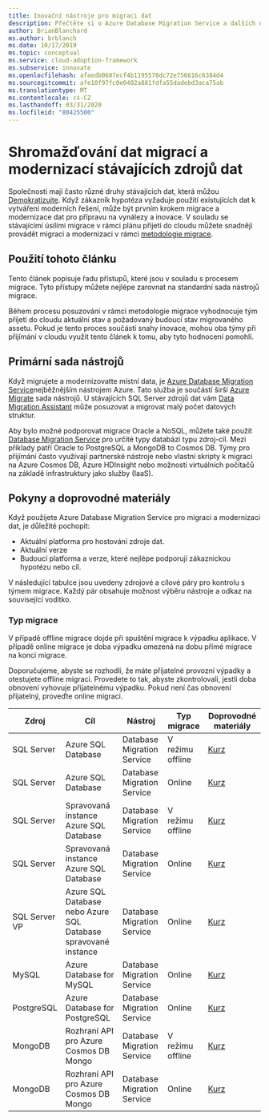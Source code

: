 ```yaml
---
title: Inovační nástroje pro migraci dat
description: Přečtěte si o Azure Database Migration Service a dalších nástrojích, které migrují a modernizovatí data pro přípravu na vynálezy a inovace cloudu.
author: BrianBlanchard
ms.author: brblanch
ms.date: 10/17/2019
ms.topic: conceptual
ms.service: cloud-adoption-framework
ms.subservice: innovate
ms.openlocfilehash: afaedb0607ecf4b1195578dc72e756616c6384d4
ms.sourcegitcommit: afe10f97fc0e0402a881fdfa55dadebd3aca75ab
ms.translationtype: MT
ms.contentlocale: cs-CZ
ms.lasthandoff: 03/31/2020
ms.locfileid: "80425500"
---
```

# <a name="collect-data-through-the-migration-and-modernization-of-existing-data-sources"></a>Shromažďování dat migrací a modernizací stávajících zdrojů dat

Společnosti mají často různé druhy stávajících dat, která můžou [Demokratizujte](../considerations/data.md). Když zákazník hypotéza vyžaduje použití existujících dat k vytváření moderních řešení, může být prvním krokem migrace a modernizace dat pro přípravu na vynálezy a inovace. V souladu se stávajícími úsilími migrace v rámci plánu přijetí do cloudu můžete snadněji provádět migraci a modernizaci v rámci [metodologie migrace](../../migrate/index.md).

## <a name="use-of-this-article"></a>Použití tohoto článku

Tento článek popisuje řadu přístupů, které jsou v souladu s procesem migrace. Tyto přístupy můžete nejlépe zarovnat na standardní sada nástrojů migrace.

Během procesu posuzování v rámci metodologie migrace vyhodnocuje tým přijetí do cloudu aktuální stav a požadovaný budoucí stav migrovaného assetu. Pokud je tento proces součástí snahy inovace, mohou oba týmy při přijímání v cloudu využít tento článek k tomu, aby tyto hodnocení pomohli.

## <a name="primary-toolset"></a>Primární sada nástrojů

Když migrujete a modernizovatte místní data, je [Azure Database Migration Service](https://docs.microsoft.com/azure/dms)nejběžnějším nástrojem Azure. Tato služba je součástí širší [Azure Migrate](https://docs.microsoft.com/azure/migrate/migrate-services-overview) sada nástrojů. U stávajících SQL Server zdrojů dat vám [Data Migration Assistant](https://docs.microsoft.com/sql/dma/dma-overview) může posuzovat a migrovat malý počet datových struktur.

Aby bylo možné podporovat migrace Oracle a NoSQL, můžete také použít [Database Migration Service](https://docs.microsoft.com/azure/dms) pro určité typy databází typu zdroj-cíl. Mezi příklady patří Oracle to PostgreSQL a MongoDB to Cosmos DB. Týmy pro přijímání často využívají partnerské nástroje nebo vlastní skripty k migraci na Azure Cosmos DB, Azure HDInsight nebo možnosti virtuálních počítačů na základě infrastruktury jako služby (IaaS).

## <a name="considerations-and-guidance"></a>Pokyny a doprovodné materiály

Když použijete Azure Database Migration Service pro migraci a modernizaci dat, je důležité pochopit:

- Aktuální platforma pro hostování zdroje dat.
- Aktuální verze
- Budoucí platforma a verze, které nejlépe podporují zákaznickou hypotézu nebo cíl.

V následující tabulce jsou uvedeny zdrojové a cílové páry pro kontrolu s týmem migrace. Každý pár obsahuje možnost výběru nástroje a odkaz na související vodítko.

### <a name="migration-type"></a>Typ migrace

V případě offline migrace dojde při spuštění migrace k výpadku aplikace. V případě online migrace je doba výpadku omezená na dobu přímé migrace na konci migrace.

Doporučujeme, abyste se rozhodli, že máte přijatelné provozní výpadky a otestujete offline migraci. Provedete to tak, abyste zkontrolovali, jestli doba obnovení vyhovuje přijatelnému výpadku. Pokud není čas obnovení přijatelný, proveďte online migraci.

|Zdroj  |Cíl  |Nástroj  |Typ migrace  |Doprovodné materiály  |
|---------|---------|---------|---------|---------|
|SQL Server|Azure SQL Database|Database Migration Service|V režimu offline|[Kurz](https://docs.microsoft.com/azure/dms/tutorial-sql-server-to-azure-sql)|
|SQL Server|Azure SQL Database|Database Migration Service|Online|[Kurz](https://docs.microsoft.com/azure/dms/tutorial-sql-server-azure-sql-online)|
|SQL Server|Spravovaná instance Azure SQL Database|Database Migration Service|V režimu offline|[Kurz](https://docs.microsoft.com/azure/dms/tutorial-sql-server-to-managed-instance)|
|SQL Server|Spravovaná instance Azure SQL Database|Database Migration Service|Online|[Kurz](https://docs.microsoft.com/azure/dms/tutorial-sql-server-managed-instance-online)|
|SQL Server VP|Azure SQL Database nebo Azure SQL Database spravované instance|Database Migration Service|Online|[Kurz](https://docs.microsoft.com/azure/dms/tutorial-rds-sql-server-azure-sql-and-managed-instance-online)|
|MySQL|Azure Database for MySQL|Database Migration Service|Online|[Kurz](https://docs.microsoft.com/azure/dms/tutorial-mysql-azure-mysql-online)|
|PostgreSQL|Azure Database for PostgreSQL|Database Migration Service|Online|[Kurz](https://docs.microsoft.com/azure/dms/tutorial-postgresql-azure-postgresql-online)|
|MongoDB|Rozhraní API pro Azure Cosmos DB Mongo|Database Migration Service|V režimu offline|[Kurz](https://docs.microsoft.com/azure/dms/tutorial-mongodb-cosmos-db)|
|MongoDB|Rozhraní API pro Azure Cosmos DB Mongo|Database Migration Service|Online|[Kurz](https://docs.microsoft.com/azure/dms/tutorial-mongodb-cosmos-db-online)|
